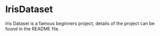 # IrisDataset
Iris Dataset is a famous beginners project, details of the project can be found in the README file.
